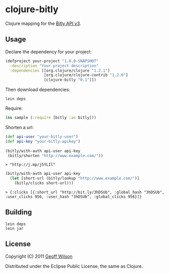 # clojure-bitly

Clojure mapping for the [Bitly API v3](http://code.google.com/p/bitly-api/wiki/ApiDocumentation#/v3).

## Usage

Declare the dependency for your project:

``` clojure
(defproject your-project "1.0.0-SNAPSHOT"
  :description "Your project description"
  :dependencies [[org.clojure/clojure "1.2.1"]
                 [org.clojure/clojure-contrib "1.2.0"]
                 [clojure-bitly "0.1"]])
```
    
Then download dependencies:

    lein deps

Require:
 
``` clojure
(ns sample (:require [bitly :as bitly]))
```

Shorten a url:

``` clojure     
(def api-user "your-bitly-user")
(def api-key "your-bitly-apikey")
  
(bitly/with-auth api-user api-key
 (bitly/shorten "http://www.example.com/"))
```
      
    > "http://j.mp/j5YLIl"

``` clojure      
(bitly/with-auth api-user api-key
  (let [short-url (bitly/lookup "http://www.example.com/")]
    (bitly/clicks short-url)))
```
        
    > {:clicks [{:short_url "http://bit.ly/3hDSUb", :global_hash "3hDSUb", :user_clicks 956, :user_hash "3hDSUb", :global_clicks 956}]}


## Building

    lein deps
    lein jar

## License

Copyright (C) 2011 [Geoff Wilson](https://www.twitter.com/gmwils)

Distributed under the Eclipse Public License, the same as Clojure.
